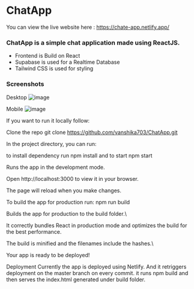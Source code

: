 # ChatApp

You can view the live website here : https://chate-app.netlify.app/

### ChatApp is a simple chat application made using ReactJS.

- Frontend is Build on React
- Supabase is used for a Realtime Database
- Tailwind CSS is used for styling

### Screenshots

Desktop
![image](https://user-images.githubusercontent.com/50284087/227709095-f7a5be56-5d80-4e7b-bfa1-57ec1eed9ed0.png)

Mobile
![image](https://user-images.githubusercontent.com/50284087/227709124-ea412ec6-c851-458e-89e7-b4632224ecc9.png)


If you want to run it locally follow:

Clone the repo git clone https://github.com/vanshika703/ChatApp.git

In the project directory, you can run:

to install dependency run npm install and to start npm start

Runs the app in the development mode.

Open http://localhost:3000 to view it in your browser.

The page will reload when you make changes.

To build the app for production run: npm run build

Builds the app for production to the build folder.\

It correctly bundles React in production mode and optimizes the build for the best performance.

The build is minified and the filenames include the hashes.\

Your app is ready to be deployed!

Deployment
Currently the app is deployed using Netlify. And it retriggers deployment on the master branch on every commit. it runs npm build and then serves the index.html generated under build folder.

